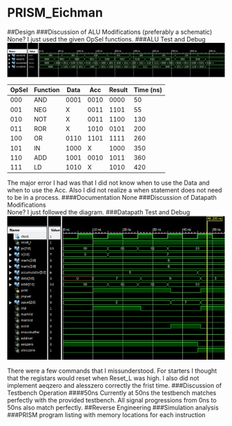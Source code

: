 PRISM_Eichman
=============
##Design
###Discussion of ALU Modifications (preferably a schematic)	
None? I just used the given OpSel functions.
###ALU Test and Debug 
![image](https://raw.githubusercontent.com/DanielEichman/PRISM_Eichman/master/480ns.JPG)

| OpSel | Function | Data | Acc  | Result | Time (ns) |
|-------|----------|------|------|--------|-----------|
| 000   | AND      | 0001 | 0010 | 0000   | 50        |
| 001   | NEG      | X    | 0011 | 1101   | 55        |
| 010   | NOT      | X    | 0011 | 1100   | 130       |
| 011   | ROR      | X    | 1010 | 0101   | 200       |
| 100   | OR       | 0110 | 1101 | 1111   | 260       |
| 101   | IN       | 1000 | X    | 1000   | 350       |
| 110   | ADD      | 1001 | 0010 | 1011   | 360       |
| 111   | LD       | 1010 | X    | 1010   | 420       |

The major error I had was that I did not know when to use the Data and when to use the Acc. Also I did not realize a when statement does not need to be in a process.
####Documentation
None
###Discussion of Datapath Modifications 	
None? I just followed the diagram.
###Datapath Test and Debug 	
![image](https://raw.githubusercontent.com/DanielEichman/PRISM_Eichman/master/50ns.JPG)

There were a few commands that I missunderstood. For starters I thought that the registars would reset when Reset_L was high. I also did not implement aeqzero and alesszero correctly the frist time.
###Discussion of Testbench Operation
####50ns 
Currently at 50ns the testbench matches perfectly with the provided testbench. All signal progressions from 0ns to 50ns also match perfectly. 
##Reverse Engineering
###Simulation analysis
###PRISM program listing with memory locations for each instruction
